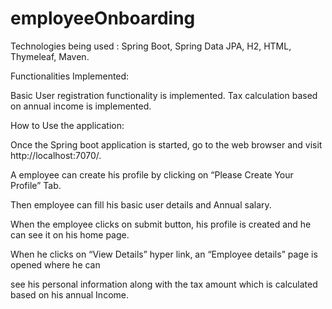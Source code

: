 # employeeOnboarding

Technologies being used :
Spring Boot, Spring Data JPA, H2, HTML, Thymeleaf, Maven.
 
Functionalities Implemented:
 
Basic User registration functionality is implemented.
Tax calculation based on annual income is implemented.


 
 
How to Use the application:


Once the Spring boot application is started, go to the web browser and visit http://localhost:7070/.

A  employee can create his profile by clicking on “Please Create Your Profile” Tab. 

Then employee can fill his basic user details and Annual salary.

When the employee clicks on submit button, his profile is created and he can see it on his home page.

When he clicks on “View Details” hyper link, an “Employee details” page is opened where he can

see his personal information along with the tax amount which is calculated  based on his annual
Income.
